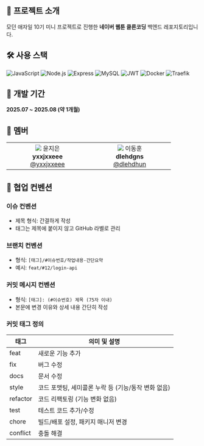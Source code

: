 ## 📌 프로젝트 소개
모던 애자일 10기 미니 프로젝트로 진행한 **네이버 웹툰 클론코딩** 백엔드 레포지토리입니다.

<!-- 
## 🌐 배포
https://www.induktoon.site
-->

## 🛠️ 사용 스택
![JavaScript](https://img.shields.io/badge/JavaScript-F7DF1E?style=for-the-badge&logo=javascript&logoColor=black)
![Node.js](https://img.shields.io/badge/Node.js-339933?style=for-the-badge&logo=node.js&logoColor=white)
![Express](https://img.shields.io/badge/Express-000000?style=for-the-badge&logo=express&logoColor=white)
![MySQL](https://img.shields.io/badge/MySQL-4479A1?style=for-the-badge&logo=mysql&logoColor=white)
![JWT](https://img.shields.io/badge/JWT-black?style=for-the-badge&logo=jsonwebtokens)
![Docker](https://img.shields.io/badge/Docker-2496ED?style=for-the-badge&logo=docker&logoColor=white)
![Traefik](https://img.shields.io/badge/Traefik-24A1C1?style=for-the-badge&logo=traefikproxy&logoColor=white)

## 📅 개발 기간
**2025.07 ~ 2025.08 (약 1개월)**

## 👥 멤버
<table>
  <tr>
    <td align="center" width="200px">
      <img src="https://github.com/yxxjxxeee.png" />
      윤지은<br/>
      <b>yxxjxxeee</b><br/>
      <a href="https://github.com/yxxjxxeee">@yxxjxxeee</a>
    </td>
    <td align="center" width="200px">
      <img src="https://github.com/dlehdhun.png" />
      이동훈<br/>
      <b>dlehdgns</b><br/>
      <a href="https://github.com/dlehdhun">@dlehdhun</a>
    </td>
  </tr>
</table>

## 📝 협업 컨벤션
### 이슈 컨벤션
- 제목 형식: 간결하게 작성
- 태그는 제목에 붙이지 않고 GitHub 라벨로 관리
### 브랜치 컨벤션
- 형식: `[태그]/#이슈번호/작업내용-간단요약`
- 예시: `feat/#12/login-api`
### 커밋 메시지 컨벤션
- 형식: `[태그]: (#이슈번호) 제목 (75자 이내)`
- 본문에 변경 이유와 상세 내용 간단히 작성
### 커밋 태그 정의
| 태그      | 의미 및 설명                                  |
|-----------|--------------------------------------------|
| feat      | 새로운 기능 추가                             |
| fix       | 버그 수정                                   |
| docs      | 문서 수정                                   |
| style     | 코드 포맷팅, 세미콜론 누락 등 (기능/동작 변화 없음) |
| refactor  | 코드 리팩토링 (기능 변화 없음)             |
| test      | 테스트 코드 추가/수정                        |
| chore     | 빌드/배포 설정, 패키지 매니저 변경          |
| conflict  | 충돌 해결                                   |

